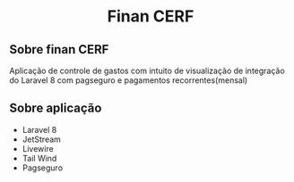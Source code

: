 <h1 align="center">Finan CERF</h1>

## Sobre finan CERF

Aplicação de controle de gastos com intuito de visualização de integração do Laravel 8 com pagseguro e pagamentos recorrentes(mensal)

## Sobre aplicação 

- Laravel 8
- JetStream
- Livewire
- Tail Wind
- Pagseguro
